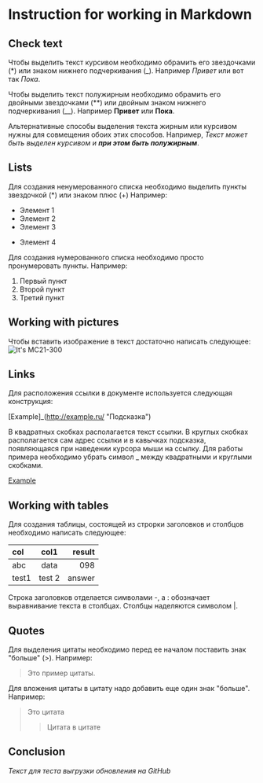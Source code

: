 # Instruction for working in Markdown

## Check text

Чтобы выделить текст курсивом необходимо обрамить его звездочками (*) или знаком нижнего подчеркивания (_). Например *Привет* или вот так _Пока_.

Чтобы выделить текст полужирным необходимо обрамить его двойными звездочками (**) или двойным знаком нижнего подчеркивания (__). Например **Привет** или __Пока__.

Альтернативные способы выделения текста жирным или курсивом нужны для совмещения обоих этих способов. Например, _Текст может быть выделен курсивом и **при этом быть полужирным**_.

## Lists


Для создания ненумерованного списка необходимо выделить пункты звездочкой (*) или знаком плюс (+) Например:
* Элемент 1
* Элемент 2
* Элемент 3
+ Элемент 4

Для создания нумерованного списка необходимо просто пронумеровать пункты. Например:

1. Первый пункт
2. Второй пункт
3. Третий пункт


## Working with pictures

Чтобы вставить изображение в текст достаточно написать следующее:
![It's MC21-300](MC21-300.jpg)

## Links

Для расположения ссылки в документе используется следующая конструкция:

[Example]_(http://example.ru/ "Подсказка")

В квадратных скобках располагается текст ссылки. В круглых скобках располагается сам адрес ссылки и в кавычках подсказка, появляющаяся при наведении курсора мыши на ссылку.
Для работы примера необходимо убрать символ _ между квадратными и круглыми скобками.

[Example](http://example.ru/ "Подсказка")

## Working with tables

Для создания таблицы, состоящей из строрки заголовков и столбцов необходимо написать следующее: 

col|col1|result
:--- |:----:|------:
abc  |data  |098
test1|test 2|answer

Строка заголовков отделается символами -, а : обозначает выравнивание текста в столбцах.
Столбцы наделяются символом |.

## Quotes

Для выделения цитаты необходимо перед ее началом поставить знак "больше" (>). Например:

> Это пример цитаты.

Для вложения цитаты в цитату надо добавить еще один знак "больше". Например:

> Это цитата
>> Цитата в цитате

## Conclusion

*Текст для теста выгрузки обновления на GitHub*